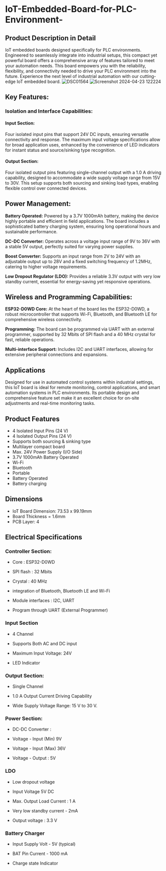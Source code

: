 # IoT-Embedded-Board-for-PLC-Environment-

## Product Description in Detail 
IoT embedded boards designed specifically for PLC environments. Engineered to seamlessly integrate into industrial setups, this compact yet powerful board offers a comprehensive array of features tailored to meet your automation needs. This board empowers you with the reliability, flexibility, and connectivity needed to drive your PLC environment into the future. Experience the next level of industrial automation with our cutting-edge IoT embedded board.
![DSC01564](https://github.com/Daniel4bit/-IoT-Embedded-Board-for-PLC-Environment-/assets/65249875/46031f6d-8a1f-4b84-a3b9-1c6eed669f7c)
![Screenshot 2024-04-23 122224](https://github.com/Daniel4bit/-IoT-Embedded-Board-for-PLC-Environment-/assets/65249875/345bdbfe-c59a-4beb-a332-170533f55b16)


## Key Features:
### Isolation and Interface Capabilities:
#### Input Section: 
Four isolated input pins that support 24V DC inputs, ensuring versatile connectivity and response. The maximum input voltage specifications allow for broad application uses, enhanced by the convenience of LED indicators for instant status and source/sinking type recognition.
#### Output Section: 
Four isolated output pins featuring single-channel output with a 1.0 A driving capability, designed to accommodate a wide supply voltage range from 15V to 30V. This setup supports both sourcing and sinking load types, enabling flexible control over connected devices.

## Power Management:
**Battery Operated:** Powered by a 3.7V 1000mAh battery, making the device highly portable and efficient in field applications. The board includes a sophisticated battery charging system, ensuring long operational hours and sustainable performance.

**DC-DC Converter:** Operates across a voltage input range of 9V to 36V with a stable 5V output, perfectly suited for varying power supplies.

**Boost Converter:** Supports an input range from 2V to 24V with an adjustable output up to 28V and a fixed switching frequency of 1.2MHz, catering to higher voltage requirements.

**Low Dropout Regulator (LDO):** Provides a reliable 3.3V output with very low standby current, essential for energy-saving yet responsive operations.


## Wireless and Programming Capabilities:

**ESP32-D0WD Core:** At the heart of the board lies the ESP32-D0WD, a robust microcontroller that supports Wi-Fi, Bluetooth, and Bluetooth LE for comprehensive wireless connectivity.

**Programming:** The board can be programmed via UART with an external programmer, supported by 32 Mbits of SPI flash and a 40 MHz crystal for fast, reliable operations.

**Multi-interface Support:** Includes I2C and UART interfaces, allowing for extensive peripheral connections and expansions.

## Applications
Designed for use in automated control systems within industrial settings, this IoT board is ideal for remote monitoring, control applications, and smart automation systems in PLC environments. Its portable design and comprehensive feature set make it an excellent choice for on-site adjustments and real-time monitoring tasks.

## Product Features

* 4 Isolated Input Pins (24 V)
* 4 Isolated Output Pins (24 V)
* Supports both sourcing & sinking type
* Multilayer compact board
* Max. 24V Power Supply (I/O Side)
* 3.7V 1000mAh Battery Operated
* Wi-Fi 
* Bluetooth
* Portable
* Battery Operated
* Battery charging 

## Dimensions
* IoT Board Dimension: 73.53 x 99.19mm
* Board Thickness = 1.6mm
* PCB Layer: 4

## Electrical Specifications
### Controller Section:

* Core : ESP32-D0WD 

* SPI flash : 32 Mbits

* Crystal :  40 MHz

* integration of Bluetooth, Bluetooth LE and Wi-Fi

* Module interfaces : I2C, UART

* Program through UART (External Programmer)

### Input Section

* 4 Channel

* Supports Both AC and DC input

* Maximum Input Voltage: 24V

* LED Indicator

### Output Section:

* Single Channel

* 1.0 A Output Current Driving Capability

* Wide Supply Voltage Range: 15 V to 30 V.

### Power Section:

* DC-DC Converter : 

* Voltage - Input (Min) 9V

* Voltage - Input (Max) 36V

* Voltage - Output  : 5V

### LDO

* Low dropout voltage

* Input Voltage 5V DC

* Max. Output Load Current	: 1 A

* Very low standby current - 2mA

* Output voltage : 3.3  V

### Battery Charger

* Input Supply Volt - 5V (typical)

* BAT Pin Current - 1000 mA

* Charge state Indicator
